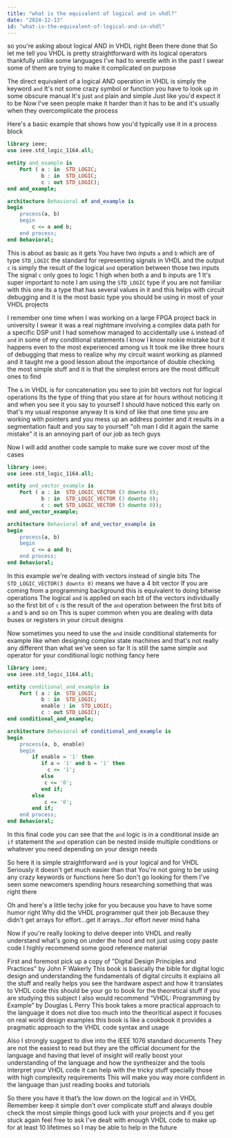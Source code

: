 ```yaml
---
title: "what is the equivalent of logical and in vhdl?"
date: "2024-12-13"
id: "what-is-the-equivalent-of-logical-and-in-vhdl"
---
```


 so you're asking about logical AND in VHDL right Been there done that So let me tell you VHDL is pretty straightforward with its logical operators thankfully unlike some languages I've had to wrestle with in the past I swear some of them are trying to make it complicated on purpose

The direct equivalent of a logical AND operation in VHDL is simply the keyword `and` It's not some crazy symbol or function you have to look up in some obscure manual It's just `and` plain and simple Just like you'd expect it to be Now I've seen people make it harder than it has to be and it's usually when they overcomplicate the process

Here's a basic example that shows how you'd typically use it in a process block

```vhdl
library ieee;
use ieee.std_logic_1164.all;

entity and_example is
    Port ( a : in  STD_LOGIC;
           b : in  STD_LOGIC;
           c : out STD_LOGIC);
end and_example;

architecture Behavioral of and_example is
begin
    process(a, b)
    begin
        c <= a and b;
    end process;
end Behavioral;
```

This is about as basic as it gets You have two inputs `a` and `b` which are of type `STD_LOGIC` the standard for representing signals in VHDL and the output `c` is simply the result of the logical `and` operation between those two inputs The signal `c` only goes to logic 1 high when both a and b inputs are 1 It's super important to note I am using the `STD_LOGIC` type if you are not familiar with this one its a type that has several values in it and this helps with circuit debugging and it is the most basic type you should be using in most of your VHDL projects

I remember one time when I was working on a large FPGA project back in university I swear it was a real nightmare involving a complex data path for a specific DSP unit I had somehow managed to accidentally use `&` instead of `and` in some of my conditional statements I know I know rookie mistake but it happens even to the most experienced among us It took me like three hours of debugging that mess to realize why my circuit wasnt working as planned and it taught me a good lesson about the importance of double checking the most simple stuff and it is that the simplest errors are the most difficult ones to find

The `&` in VHDL is for concatenation you see to join bit vectors not for logical operations Its the type of thing that you stare at for hours without noticing it and when you see it you say to yourself I should have noticed this early on that's my usual response anyway It is kind of like that one time you are working with pointers and you mess up an address pointer and it results in a segmentation fault and you say to yourself "oh man I did it again the same mistake" it is an annoying part of our job as tech guys

Now I will add another code sample to make sure we cover most of the cases

```vhdl
library ieee;
use ieee.std_logic_1164.all;

entity and_vector_example is
    Port ( a : in  STD_LOGIC_VECTOR (3 downto 0);
           b : in  STD_LOGIC_VECTOR (3 downto 0);
           c : out STD_LOGIC_VECTOR (3 downto 0));
end and_vector_example;

architecture Behavioral of and_vector_example is
begin
    process(a, b)
    begin
        c <= a and b;
    end process;
end Behavioral;
```

In this example we're dealing with vectors instead of single bits The `STD_LOGIC_VECTOR(3 downto 0)` means we have a 4 bit vector If you are coming from a programming background this is equivalent to doing bitwise operations The logical `and` is applied on each bit of the vectors individually so the first bit of `c` is the result of the `and` operation between the first bits of `a` and `b` and so on This is super common when you are dealing with data buses or registers in your circuit designs

Now sometimes you need to use the `and` inside conditional statements for example like when designing complex state machines and that's not really any different than what we've seen so far It is still the same simple `and` operator for your conditional logic nothing fancy here

```vhdl
library ieee;
use ieee.std_logic_1164.all;

entity conditional_and_example is
    Port ( a : in  STD_LOGIC;
           b : in  STD_LOGIC;
           enable : in  STD_LOGIC;
           c : out STD_LOGIC);
end conditional_and_example;

architecture Behavioral of conditional_and_example is
begin
    process(a, b, enable)
    begin
        if enable = '1' then
           if a = '1' and b = '1' then
             c <= '1';
           else
            c <= '0';
           end if;
        else
            c <= '0';
        end if;
    end process;
end Behavioral;
```

In this final code you can see that the `and` logic is in a conditional inside an `if` statement the `and` operation can be nested inside multiple conditions or whatever you need depending on your design needs

So here it is simple straightforward `and` is your logical and for VHDL Seriously it doesn't get much easier than that You're not going to be using any crazy keywords or functions here So don't go looking for them I've seen some newcomers spending hours researching something that was right there

Oh and here's a little techy joke for you because you have to have some humor right Why did the VHDL programmer quit their job Because they didn't get arrays for effort...get it arrays...for effort never mind haha

Now if you're really looking to delve deeper into VHDL and really understand what's going on under the hood and not just using copy paste code I highly recommend some good reference material

First and foremost pick up a copy of "Digital Design Principles and Practices" by John F Wakerly This book is basically the bible for digital logic design and understanding the fundamentals of digital circuits it explains all the stuff and really helps you see the hardware aspect and how it translates to VHDL code this should be your go to book for the theoretical stuff if you are studying this subject I also would recommend “VHDL: Programming by Example” by Douglas L Perry This book takes a more practical approach to the language it does not dive too much into the theoritical aspect it focuses on real world design examples this book is like a cookbook it provides a pragmatic approach to the VHDL code syntax and usage

Also I strongly suggest to dive into the IEEE 1076 standard documents They are not the easiest to read but they are the official document for the language and having that level of insight will really boost your understanding of the language and how the synthesizer and the tools interpret your VHDL code it can help with the tricky stuff specially those with high complexity requirements This will make you way more confident in the language than just reading books and tutorials

So there you have it that’s the low down on the logical `and` in VHDL Remember keep it simple don’t over complicate stuff and always double check the most simple things good luck with your projects and if you get stuck again feel free to ask I've dealt with enough VHDL code to make up for at least 10 lifetimes so I may be able to help in the future
